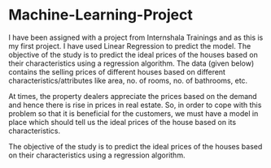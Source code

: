 # Machine-Learning-Project
I have been assigned with a project from Internshala Trainings and as this is my first project. I have used Linear Regression to predict the model. The objective of the study is to predict the ideal prices of the houses based on their characteristics using a regression algorithm.
The data (given below) contains the selling prices of different houses based on different characteristics/attributes like area, no. of rooms, no. of bathrooms, etc.

At times, the property dealers appreciate the prices based on the demand and hence there is rise in prices in real estate. So, in order to cope with this problem so that it is beneficial for the customers, we must have a model in place which should tell us the ideal prices of the house based on its characteristics.

The objective of the study is to predict the ideal prices of the houses based on their characteristics using a regression algorithm.
